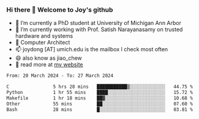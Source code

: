 ### Hi there 👋 Welcome to Joy's github

- 🔭 I’m currently a PhD student at University of Michigan Ann Arbor
- 🌱 I’m currently working with Prof. Satish Narayanasamy on trusted hardware and systems
- 👯 Computer Architect
- 📫 joydong [AT] umich.edu is the mailbox I check most often
- 😄 also know as jiao_chew
- 💬 read more at [my website](https://joydddd.github.io/)
<!--START_SECTION:waka-->

```txt
From: 20 March 2024 - To: 27 March 2024

C                5 hrs 28 mins   ███████████▒░░░░░░░░░░░░░   44.75 %
Python           1 hr 55 mins    ████░░░░░░░░░░░░░░░░░░░░░   15.72 %
Makefile         1 hr 18 mins    ██▓░░░░░░░░░░░░░░░░░░░░░░   10.68 %
Other            55 mins         ██░░░░░░░░░░░░░░░░░░░░░░░   07.60 %
Bash             28 mins         █░░░░░░░░░░░░░░░░░░░░░░░░   03.81 %
```

<!--END_SECTION:waka-->
